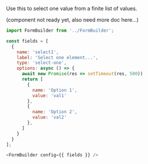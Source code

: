 Use this to select one value from a finite list of values.

(component not ready yet, also need more doc here...)

```js
import FormBuilder from '../FormBuilder';

const fields = [
  {
    name: 'select1',
    label: 'Select one element...',
    type: 'select-one',
    options: async () => {
      await new Promise(res => setTimeout(res, 500))
      return [
        {
          name: 'Option 1',
          value: 'val1'
        },
        {
          name: 'Option 2',
          value: 'val2'
        },
      ]
    }
  }
];

<FormBuilder config={{ fields }} />
```
